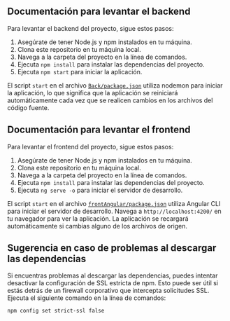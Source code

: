 ## Documentación para levantar el backend

Para levantar el backend del proyecto, sigue estos pasos:

1. Asegúrate de tener Node.js y npm instalados en tu máquina.
2. Clona este repositorio en tu máquina local.
3. Navega a la carpeta del proyecto en la línea de comandos.
4. Ejecuta `npm install` para instalar las dependencias del proyecto.
5. Ejecuta `npm start` para iniciar la aplicación.

El script `start` en el archivo [`Back/package.json`](command:_github.copilot.openRelativePath?%5B%22Back%2Fpackage.json%22%5D "Back/package.json") utiliza nodemon para iniciar la aplicación, lo que significa que la aplicación se reiniciará automáticamente cada vez que se realicen cambios en los archivos del código fuente.

## Documentación para levantar el frontend

Para levantar el frontend del proyecto, sigue estos pasos:

1. Asegúrate de tener Node.js y npm instalados en tu máquina.
2. Clona este repositorio en tu máquina local.
3. Navega a la carpeta del proyecto en la línea de comandos.
4. Ejecuta `npm install` para instalar las dependencias del proyecto.
5. Ejecuta `ng serve -o` para iniciar el servidor de desarrollo.

El script `start` en el archivo [`frontAngular/package.json`](command:_github.copilot.openRelativePath?%5B%22frontAngular%2Fpackage.json%22%5D "frontAngular/package.json") utiliza Angular CLI para iniciar el servidor de desarrollo. Navega a `http://localhost:4200/` en tu navegador para ver la aplicación. La aplicación se recargará automáticamente si cambias alguno de los archivos de origen.

## Sugerencia en caso de problemas al descargar las dependencias

Si encuentras problemas al descargar las dependencias, puedes intentar desactivar la configuración de SSL estricta de npm. Esto puede ser útil si estás detrás de un firewall corporativo que intercepta solicitudes SSL. Ejecuta el siguiente comando en la línea de comandos:

```sh
npm config set strict-ssl false
```
